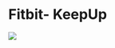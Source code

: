 # Fitbit- KeepUp



![](https://github.com/hamzaowais/keepup/blob/master/highstress.jpeg?raw=true)

